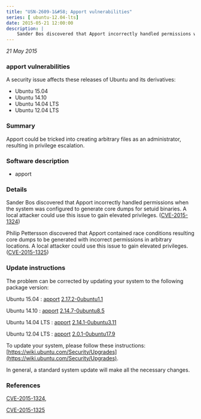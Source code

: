 ```yaml
---
title: "USN-2609-1&#58; Apport vulnerabilities"
series: [ ubuntu-12.04-lts]
date: 2015-05-21 12:00:00
description: |
    Sander Bos discovered that Apport incorrectly handled permissions when the system was configured to generate core dumps for setuid binaries. A local attacker could use this issue to gain elevated privileges. ([CVE-2015-1324](http://people.ubuntu.com/~ubuntu-security/cve/CVE-2015-1324))
--- 
```

 
 

*21 May 2015*

### apport vulnerabilities

A security issue affects these releases of Ubuntu and its derivatives:

* Ubuntu 15.04
* Ubuntu 14.10
* Ubuntu 14.04 LTS
* Ubuntu 12.04 LTS

### Summary

Apport could be tricked into creating arbitrary files as an administrator, resulting in privilege escalation.

### Software description

* apport 

### Details

Sander Bos discovered that Apport incorrectly handled permissions when the system was configured to generate core dumps for setuid binaries. A local attacker could use this issue to gain elevated privileges. ([CVE-2015-1324](http://people.ubuntu.com/~ubuntu-security/cve/CVE-2015-1324))

Philip Pettersson discovered that Apport contained race conditions resulting core dumps to be generated with incorrect permissions in arbitrary locations. A local attacker could use this issue to gain elevated privileges. ([CVE-2015-1325](http://people.ubuntu.com/~ubuntu-security/cve/CVE-2015-1325)) 

### Update instructions

The problem can be corrected by updating your system to the following package version:

Ubuntu 15.04
 : [apport](https://launchpad.net/ubuntu/+source/apport) <span> [2.17.2-0ubuntu1.1](https://launchpad.net/ubuntu/+source/apport/2.17.2-0ubuntu1.1) </span> 

Ubuntu 14.10
 : [apport](https://launchpad.net/ubuntu/+source/apport) <span> [2.14.7-0ubuntu8.5](https://launchpad.net/ubuntu/+source/apport/2.14.7-0ubuntu8.5) </span> 

Ubuntu 14.04 LTS
 : [apport](https://launchpad.net/ubuntu/+source/apport) <span> [2.14.1-0ubuntu3.11](https://launchpad.net/ubuntu/+source/apport/2.14.1-0ubuntu3.11) </span> 

Ubuntu 12.04 LTS
 : [apport](https://launchpad.net/ubuntu/+source/apport) <span> [2.0.1-0ubuntu17.9](https://launchpad.net/ubuntu/+source/apport/2.0.1-0ubuntu17.9) </span> 

To update your system, please follow these instructions: [https://wiki.ubuntu.com/Security/Upgrades](https://wiki.ubuntu.com/Security/Upgrades).

In general, a standard system update will make all the necessary changes. 

### References

 
 [CVE-2015-1324](http://people.ubuntu.com/~ubuntu-security/cve/CVE-2015-1324), 

 [CVE-2015-1325](http://people.ubuntu.com/~ubuntu-security/cve/CVE-2015-1325)
 

